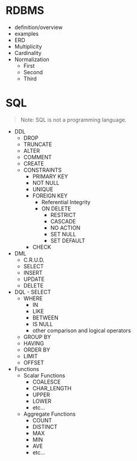 # RDBMS
* definition/overview 
* examples
* ERD
* Multiplicity 
* Cardinality 
* Normalization
    - First 
    - Second 
    - Third


# SQL
> Note: SQL is not a programming language. 
* DDL
    - DROP
    - TRUNCATE
    - ALTER
    - COMMENT
    - CREATE
    - CONSTRAINTS
        - PRIMARY KEY 
        - NOT NULL 
        - UNIQUE 
        - FOREIGN KEY
            - Referential Integrity
            - ON DELETE
                - RESTRICT
                - CASCADE
                - NO ACTION
                - SET NULL
                - SET DEFAULT
        - CHECK
* DML
    - C.R.U.D.
    - SELECT 
    - INSERT
    - UPDATE
    - DELETE
* DQL - SELECT 
    - WHERE 
        - IN
        - LIKE
        - BETWEEN
        - IS NULL
        - other comparison and logical operators
    - GROUP BY 
    - HAVING 
    - ORDER BY
    - LIMIT
    - OFFSET 
* Functions
    * Scalar Functions
        * COALESCE
        * CHAR_LENGTH
        * UPPER
        * LOWER
        * etc... 
    * Aggregate Functions
        * COUNT
        * DISTINCT 
        * MAX
        * MIN
        * AVE
        * etc...